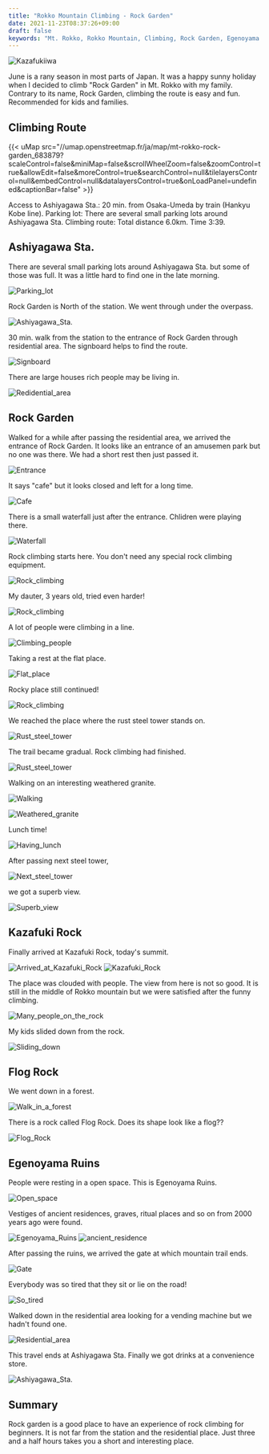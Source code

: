 ```yaml
---
title: "Rokko Mountain Climbing - Rock Garden"
date: 2021-11-23T08:37:26+09:00
draft: false
keywords: "Mt. Rokko, Rokko Mountain, Climbing, Rock Garden, Egenoyama Ruins"
---
```


![Kazafukiiwa](images/IMG_20210606_125713.webp)

June is a rany season in most parts of Japan. It was a happy sunny holiday when I decided to climb "Rock Garden" in Mt. Rokko with my family. Contrary to its name, Rock Garden, climbing the route is easy and fun. Recommended for kids and families.

## Climbing Route

{{< uMap src="//umap.openstreetmap.fr/ja/map/mt-rokko-rock-garden_683879?scaleControl=false&miniMap=false&scrollWheelZoom=false&zoomControl=true&allowEdit=false&moreControl=true&searchControl=null&tilelayersControl=null&embedControl=null&datalayersControl=true&onLoadPanel=undefined&captionBar=false" >}}

Access to Ashiyagawa Sta.: 20 min. from Osaka-Umeda by train (Hankyu Kobe line).
Parking lot: There are several small parking lots around Ashiyagawa Sta.
Climbing route: Total distance 6.0km. Time 3:39.

## Ashiyagawa Sta.

There are several small parking lots around Ashiyagawa Sta. but some of those was full. It was a little hard to find one in the late morning.

![Parking_lot](images/IMG_20210606_103344.webp)

Rock Garden is North of the station. We went through under the overpass.

![Ashiyagawa_Sta.](images/IMG_20210606_104711.webp)

30 min. walk from the station to the entrance of Rock Garden through residential area. The signboard helps to find the route.

![Signboard](images/IMG_20210606_110210.webp)

There are large houses rich people may be living in.

![Redidential_area](images/IMG_20210606_111112.webp)

## Rock Garden

Walked for a while after passing the residential area, we arrived the entrance of Rock Garden. It looks like an entrance of an amusemen park but no one was there. We had a short rest then just passed it.

![Entrance](images/IMG_20210606_112523.webp)

It says "cafe" but it looks closed and left for a long time.

![Cafe](images/IMG_20210606_112954.webp)

There is a small waterfall just after the entrance. Chlidren were playing there.

![Waterfall](images/IMG_20210606_113021.webp)

Rock climbing starts here. You don't need any special rock climbing equipment.

![Rock_climbing](images/IMG_20210606_113540.webp)

My dauter, 3 years old, tried even harder!

![Rock_climbing](images/IMG_20210606_113808.webp)

A lot of people were climbing in a line.

![Climbing_people](images/IMG_20210606_114024.webp)

Taking a rest at the flat place.

![Flat_place](images/IMG_20210606_114232.webp)

Rocky place still continued!

![Rock_climbing](images/IMG_20210606_114413.webp)

We reached the place where the rust steel tower stands on.

![Rust_steel_tower](images/IMG_20210606_121101.webp)

The trail became gradual. Rock climbing had finished.

![Rust_steel_tower](images/IMG_20210606_121117.webp)

Walking on an interesting weathered granite.

![Walking](images/IMG_20210606_121155.webp)

![Weathered_granite](images/IMG_20210606_121235.webp)

Lunch time!

![Having_lunch](images/IMG_20210606_122556.webp)

After passing next steel tower,

![Next_steel_tower](images/IMG_20210606_123950.webp)

we got a superb view.

![Superb_view](images/IMG_20210606_124937.webp)

## Kazafuki Rock

Finally arrived at Kazafuki Rock, today's summit.

![Arrived_at_Kazafuki_Rock](images/IMG_20210606_125507.webp)
![Kazafuki_Rock](images/IMG_20210606_125607.webp)


The place was clouded with people. The view from here is not so good. It is still in the middle of Rokko mountain but we were satisfied after the funny climbing.

![Many_people_on_the_rock](images/IMG_20210606_125713.webp)

My kids slided down from the rock.

![Sliding_down](images/IMG_20210606_131351.webp)

## Flog Rock

We went down in a forest.

![Walk_in_a_forest](images/IMG_20210606_133657.webp)

There is a rock called Flog Rock. Does its shape look like a flog??

![Flog_Rock](images/IMG_20210606_133846.webp)

## Egenoyama Ruins

People were resting in a open space. This is Egenoyama Ruins. 

![Open_space](images/IMG_20210606_140212.webp)

Vestiges of ancient residences, graves, ritual places and so on from 2000 years ago were found.

![Egenoyama_Ruins](images/IMG_20210606_140255.webp)
![ancient_residence](images/IMG_20210606_140321.webp)

After passing the ruins, we arrived the gate at which mountain trail ends.

![Gate](images/IMG_20210606_141332.webp)

Everybody was so tired that they sit or lie on the road!

![So_tired](images/IMG_20210606_141409.webp)

Walked down in the residential area looking for a vending machine but we hadn't found one.

![Residential_area](images/IMG_20210606_141726.webp)

This travel ends at Ashiyagawa Sta. Finally we got drinks at a convenience store.

![Ashiyagawa_Sta.](images/IMG_20210606_143314.webp)

## Summary

Rock garden is a good place to have an experience of rock climbing for beginners. It is not far from the station and the residential place. Just three and a half hours takes you a short and interesting place.
